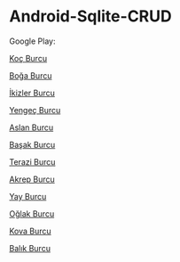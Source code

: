 Android-Sqlite-CRUD
===================

Google Play: 

[Koç Burcu](https://play.google.com/store/apps/details?id=com.iyiapp.koc.burcu&hl=tr)

[Boğa Burcu](https://play.google.com/store/apps/details?id=com.iyiapp.boga.burcu&hl=tr)

[İkizler Burcu](https://play.google.com/store/apps/details?id=com.iyiapp.ikizler.burcu&hl=tr)

[Yengeç Burcu](https://play.google.com/store/apps/details?id=com.iyiapp.yengec.burcu&hl=tr)

[Aslan Burcu](https://play.google.com/store/apps/details?id=com.iyiapp.aslan.burcu&hl=tr)

[Başak Burcu](https://play.google.com/store/apps/details?id=com.iyiapp.basak.burcu&hl=tr)

[Terazi Burcu](https://play.google.com/store/apps/details?id=com.iyiapp.terazi.burcu&hl=tr)

[Akrep Burcu](https://play.google.com/store/apps/details?id=com.iyiapp.akrep.burcu&hl=tr)

[Yay Burcu](https://play.google.com/store/apps/details?id=com.iyiapp.yay.burcu&hl=tr)

[Oğlak Burcu](https://play.google.com/store/apps/details?id=com.moderntenis.oglak.burcu&hl=tr)

[Kova Burcu](https://play.google.com/store/apps/details?id=com.iyiapp.kova.burcu&hl=tr)

[Balık Burcu](https://play.google.com/store/apps/details?id=com.iyiapp.balik.burcu&hl=tr)






